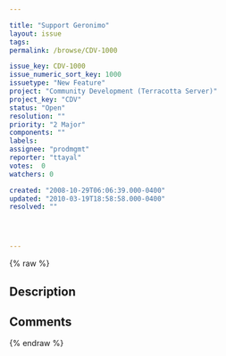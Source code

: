 ```yaml
---

title: "Support Geronimo"
layout: issue
tags: 
permalink: /browse/CDV-1000

issue_key: CDV-1000
issue_numeric_sort_key: 1000
issuetype: "New Feature"
project: "Community Development (Terracotta Server)"
project_key: "CDV"
status: "Open"
resolution: ""
priority: "2 Major"
components: ""
labels: 
assignee: "prodmgmt"
reporter: "ttayal"
votes:  0
watchers: 0

created: "2008-10-29T06:06:39.000-0400"
updated: "2010-03-19T18:58:58.000-0400"
resolved: ""




---
```


{% raw %}

## Description

<div markdown="1" class="description">



</div>

## Comments



{% endraw %}
